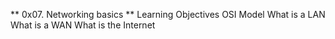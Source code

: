 ** 0x07. Networking basics 
** Learning Objectives
OSI Model
What is a LAN
What is a WAN
What is the Internet
